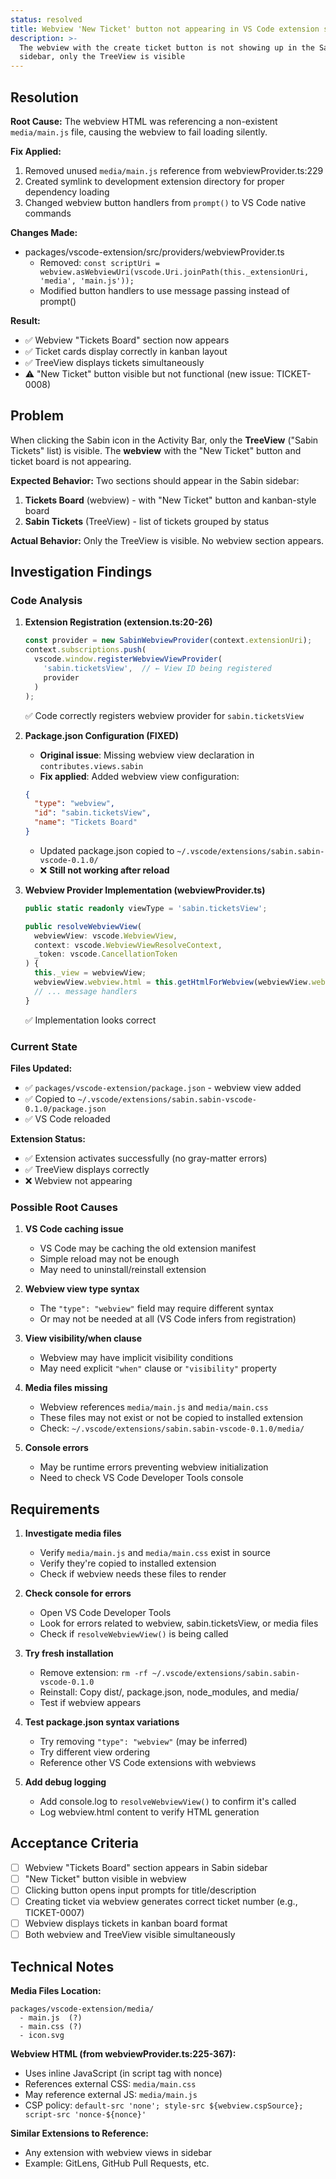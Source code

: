 ```yaml
---
status: resolved
title: Webview 'New Ticket' button not appearing in VS Code extension sidebar
description: >-
  The webview with the create ticket button is not showing up in the Sabin
  sidebar, only the TreeView is visible
---
```


## Resolution

**Root Cause:** The webview HTML was referencing a non-existent `media/main.js` file, causing the webview to fail loading silently.

**Fix Applied:**
1. Removed unused `media/main.js` reference from webviewProvider.ts:229
2. Created symlink to development extension directory for proper dependency loading
3. Changed webview button handlers from `prompt()` to VS Code native commands

**Changes Made:**
- packages/vscode-extension/src/providers/webviewProvider.ts
  - Removed: `const scriptUri = webview.asWebviewUri(vscode.Uri.joinPath(this._extensionUri, 'media', 'main.js'));`
  - Modified button handlers to use message passing instead of prompt()

**Result:**
- ✅ Webview "Tickets Board" section now appears
- ✅ Ticket cards display correctly in kanban layout
- ✅ TreeView displays tickets simultaneously
- ⚠️ "New Ticket" button visible but not functional (new issue: TICKET-0008)

## Problem

When clicking the Sabin icon in the Activity Bar, only the **TreeView** ("Sabin Tickets" list) is visible. The **webview** with the "New Ticket" button and ticket board is not appearing.

**Expected Behavior:**
Two sections should appear in the Sabin sidebar:
1. **Tickets Board** (webview) - with "New Ticket" button and kanban-style board
2. **Sabin Tickets** (TreeView) - list of tickets grouped by status

**Actual Behavior:**
Only the TreeView is visible. No webview section appears.

## Investigation Findings

### Code Analysis

1. **Extension Registration (extension.ts:20-26)**
   ```typescript
   const provider = new SabinWebviewProvider(context.extensionUri);
   context.subscriptions.push(
     vscode.window.registerWebviewViewProvider(
       'sabin.ticketsView',  // ← View ID being registered
       provider
     )
   );
   ```
   ✅ Code correctly registers webview provider for `sabin.ticketsView`

2. **Package.json Configuration (FIXED)**
   - **Original issue**: Missing webview view declaration in `contributes.views.sabin`
   - **Fix applied**: Added webview view configuration:
   ```json
   {
     "type": "webview",
     "id": "sabin.ticketsView",
     "name": "Tickets Board"
   }
   ```
   - Updated package.json copied to `~/.vscode/extensions/sabin.sabin-vscode-0.1.0/`
   - ❌ **Still not working after reload**

3. **Webview Provider Implementation (webviewProvider.ts)**
   ```typescript
   public static readonly viewType = 'sabin.ticketsView';

   public resolveWebviewView(
     webviewView: vscode.WebviewView,
     context: vscode.WebviewViewResolveContext,
     _token: vscode.CancellationToken
   ) {
     this._view = webviewView;
     webviewView.webview.html = this.getHtmlForWebview(webviewView.webview);
     // ... message handlers
   }
   ```
   ✅ Implementation looks correct

### Current State

**Files Updated:**
- ✅ `packages/vscode-extension/package.json` - webview view added
- ✅ Copied to `~/.vscode/extensions/sabin.sabin-vscode-0.1.0/package.json`
- ✅ VS Code reloaded

**Extension Status:**
- ✅ Extension activates successfully (no gray-matter errors)
- ✅ TreeView displays correctly
- ❌ Webview not appearing

### Possible Root Causes

1. **VS Code caching issue**
   - VS Code may be caching the old extension manifest
   - Simple reload may not be enough
   - May need to uninstall/reinstall extension

2. **Webview view type syntax**
   - The `"type": "webview"` field may require different syntax
   - Or may not be needed at all (VS Code infers from registration)

3. **View visibility/when clause**
   - Webview may have implicit visibility conditions
   - May need explicit `"when"` clause or `"visibility"` property

4. **Media files missing**
   - Webview references `media/main.js` and `media/main.css`
   - These files may not exist or not be copied to installed extension
   - Check: `~/.vscode/extensions/sabin.sabin-vscode-0.1.0/media/`

5. **Console errors**
   - May be runtime errors preventing webview initialization
   - Need to check VS Code Developer Tools console

## Requirements

1. **Investigate media files**
   - Verify `media/main.js` and `media/main.css` exist in source
   - Verify they're copied to installed extension
   - Check if webview needs these files to render

2. **Check console for errors**
   - Open VS Code Developer Tools
   - Look for errors related to webview, sabin.ticketsView, or media files
   - Check if `resolveWebviewView()` is being called

3. **Try fresh installation**
   - Remove extension: `rm -rf ~/.vscode/extensions/sabin.sabin-vscode-0.1.0`
   - Reinstall: Copy dist/, package.json, node_modules, and media/
   - Test if webview appears

4. **Test package.json syntax variations**
   - Try removing `"type": "webview"` (may be inferred)
   - Try different view ordering
   - Reference other VS Code extensions with webviews

5. **Add debug logging**
   - Add console.log to `resolveWebviewView()` to confirm it's called
   - Log webview.html content to verify HTML generation

## Acceptance Criteria

- [ ] Webview "Tickets Board" section appears in Sabin sidebar
- [ ] "New Ticket" button visible in webview
- [ ] Clicking button opens input prompts for title/description
- [ ] Creating ticket via webview generates correct ticket number (e.g., TICKET-0007)
- [ ] Webview displays tickets in kanban board format
- [ ] Both webview and TreeView visible simultaneously

## Technical Notes

**Media Files Location:**
```
packages/vscode-extension/media/
  - main.js  (?)
  - main.css (?)
  - icon.svg
```

**Webview HTML (from webviewProvider.ts:225-367):**
- Uses inline JavaScript (in script tag with nonce)
- References external CSS: `media/main.css`
- May reference external JS: `media/main.js`
- CSP policy: `default-src 'none'; style-src ${webview.cspSource}; script-src 'nonce-${nonce}'`

**Similar Extensions to Reference:**
- Any extension with webview views in sidebar
- Example: GitLens, GitHub Pull Requests, etc.

